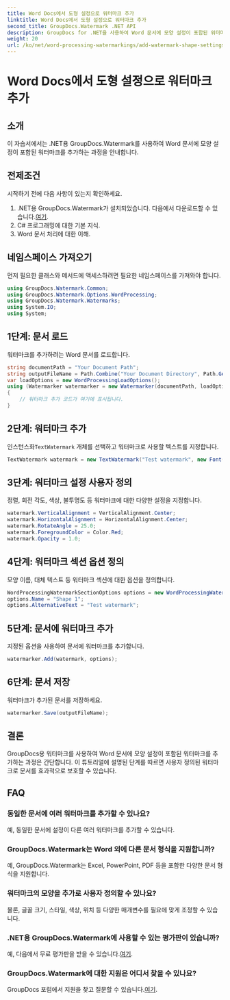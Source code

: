 ```yaml
---
title: Word Docs에서 도형 설정으로 워터마크 추가
linktitle: Word Docs에서 도형 설정으로 워터마크 추가
second_title: GroupDocs.Watermark .NET API
description: GroupDocs for .NET을 사용하여 Word 문서에 모양 설정이 포함된 워터마크를 추가하는 방법을 알아보세요. 문서를 효과적으로 보호하세요.
weight: 20
url: /ko/net/word-processing-watermarkings/add-watermark-shape-settings-word-docs/
---
```


# Word Docs에서 도형 설정으로 워터마크 추가

## 소개
이 자습서에서는 .NET용 GroupDocs.Watermark를 사용하여 Word 문서에 모양 설정이 포함된 워터마크를 추가하는 과정을 안내합니다.
## 전제조건
시작하기 전에 다음 사항이 있는지 확인하세요.
1.  .NET용 GroupDocs.Watermark가 설치되었습니다. 다음에서 다운로드할 수 있습니다.[여기](https://releases.groupdocs.com/Watermark/net/).
2. C# 프로그래밍에 대한 기본 지식.
3. Word 문서 처리에 대한 이해.

## 네임스페이스 가져오기
먼저 필요한 클래스와 메서드에 액세스하려면 필요한 네임스페이스를 가져와야 합니다.
```csharp
using GroupDocs.Watermark.Common;
using GroupDocs.Watermark.Options.WordProcessing;
using GroupDocs.Watermark.Watermarks;
using System.IO;
using System;
```
## 1단계: 문서 로드
워터마크를 추가하려는 Word 문서를 로드합니다.
```csharp
string documentPath = "Your Document Path";
string outputFileName = Path.Combine("Your Document Directory", Path.GetFileName(documentPath));
var loadOptions = new WordProcessingLoadOptions();
using (Watermarker watermarker = new Watermarker(documentPath, loadOptions))
{
    // 워터마크 추가 코드가 여기에 표시됩니다.
}
```
## 2단계: 워터마크 추가
 인스턴스화`TextWatermark` 개체를 선택하고 워터마크로 사용할 텍스트를 지정합니다.
```csharp
TextWatermark watermark = new TextWatermark("Test watermark", new Font("Arial", 19));
```
## 3단계: 워터마크 설정 사용자 정의
정렬, 회전 각도, 색상, 불투명도 등 워터마크에 대한 다양한 설정을 지정합니다.
```csharp
watermark.VerticalAlignment = VerticalAlignment.Center;
watermark.HorizontalAlignment = HorizontalAlignment.Center;
watermark.RotateAngle = 25.0;
watermark.ForegroundColor = Color.Red;
watermark.Opacity = 1.0;
```
## 4단계: 워터마크 섹션 옵션 정의
모양 이름, 대체 텍스트 등 워터마크 섹션에 대한 옵션을 정의합니다.
```csharp
WordProcessingWatermarkSectionOptions options = new WordProcessingWatermarkSectionOptions();
options.Name = "Shape 1";
options.AlternativeText = "Test watermark";
```
## 5단계: 문서에 워터마크 추가
지정된 옵션을 사용하여 문서에 워터마크를 추가합니다.
```csharp
watermarker.Add(watermark, options);
```
## 6단계: 문서 저장
워터마크가 추가된 문서를 저장하세요.
```csharp
watermarker.Save(outputFileName);
```

## 결론
GroupDocs용 워터마크를 사용하여 Word 문서에 모양 설정이 포함된 워터마크를 추가하는 과정은 간단합니다. 이 튜토리얼에 설명된 단계를 따르면 사용자 정의된 워터마크로 문서를 효과적으로 보호할 수 있습니다.
## FAQ
### 동일한 문서에 여러 워터마크를 추가할 수 있나요?
예, 동일한 문서에 설정이 다른 여러 워터마크를 추가할 수 있습니다.
### GroupDocs.Watermark는 Word 외에 다른 문서 형식을 지원합니까?
예, GroupDocs.Watermark는 Excel, PowerPoint, PDF 등을 포함한 다양한 문서 형식을 지원합니다.
### 워터마크의 모양을 추가로 사용자 정의할 수 있나요?
물론, 글꼴 크기, 스타일, 색상, 위치 등 다양한 매개변수를 필요에 맞게 조정할 수 있습니다.
### .NET용 GroupDocs.Watermark에 사용할 수 있는 평가판이 있습니까?
 예, 다음에서 무료 평가판을 받을 수 있습니다.[여기](https://releases.groupdocs.com/).
### GroupDocs.Watermark에 대한 지원은 어디서 찾을 수 있나요?
 GroupDocs 포럼에서 지원을 찾고 질문할 수 있습니다.[여기](https://forum.groupdocs.com/c/watermark/19).